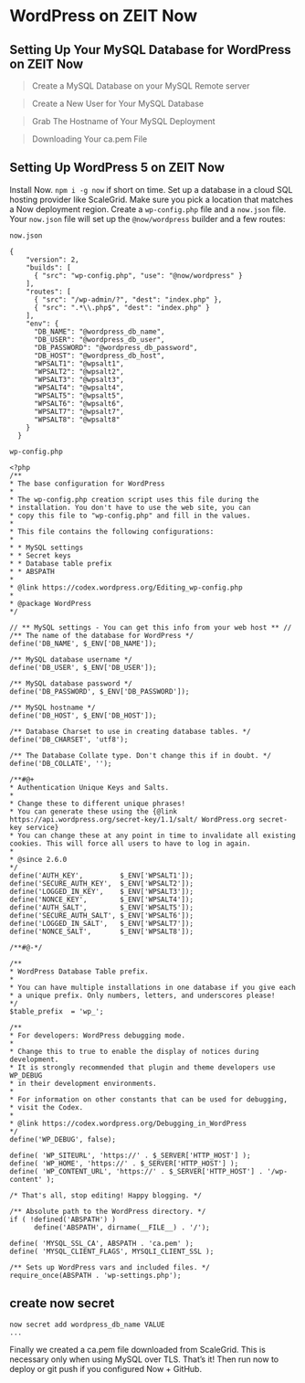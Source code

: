 # WordPress on ZEIT Now

## Setting Up Your MySQL Database for WordPress on ZEIT Now
> Create a MySQL Database on your MySQL Remote server

> Create a New User for Your MySQL Database

> Grab The Hostname of Your MySQL Deployment

> Downloading Your ca.pem File

## Setting Up WordPress 5 on ZEIT Now
Install Now. `npm i -g now` if short on time.   Set up a database in a cloud SQL hosting provider like ScaleGrid. Make sure you pick a location that matches a Now deployment region.   Create a `wp-config.php` file and a `now.json` file.   Your `now.json` file will set up the `@now/wordpress` builder and a few routes:

`now.json`
```
{
    "version": 2,
    "builds": [
      { "src": "wp-config.php", "use": "@now/wordpress" }
    ],
    "routes": [
      { "src": "/wp-admin/?", "dest": "index.php" },
      { "src": ".*\\.php$", "dest": "index.php" }
    ],
    "env": {
      "DB_NAME": "@wordpress_db_name",
      "DB_USER": "@wordpress_db_user",
      "DB_PASSWORD": "@wordpress_db_password",
      "DB_HOST": "@wordpress_db_host",
      "WPSALT1": "@wpsalt1",
      "WPSALT2": "@wpsalt2",
      "WPSALT3": "@wpsalt3",
      "WPSALT4": "@wpsalt4",
      "WPSALT5": "@wpsalt5",
      "WPSALT6": "@wpsalt6",
      "WPSALT7": "@wpsalt7",
      "WPSALT8": "@wpsalt8"
    }
  }
  ```

  `wp-config.php`

  ```
  <?php
/**
 * The base configuration for WordPress
 *
 * The wp-config.php creation script uses this file during the
 * installation. You don't have to use the web site, you can
 * copy this file to "wp-config.php" and fill in the values.
 *
 * This file contains the following configurations:
 *
 * * MySQL settings
 * * Secret keys
 * * Database table prefix
 * * ABSPATH
 *
 * @link https://codex.wordpress.org/Editing_wp-config.php
 *
 * @package WordPress
 */

// ** MySQL settings - You can get this info from your web host ** //
/** The name of the database for WordPress */
define('DB_NAME', $_ENV['DB_NAME']);

/** MySQL database username */
define('DB_USER', $_ENV['DB_USER']);

/** MySQL database password */
define('DB_PASSWORD', $_ENV['DB_PASSWORD']);

/** MySQL hostname */
define('DB_HOST', $_ENV['DB_HOST']);

/** Database Charset to use in creating database tables. */
define('DB_CHARSET', 'utf8');

/** The Database Collate type. Don't change this if in doubt. */
define('DB_COLLATE', '');

/**#@+
 * Authentication Unique Keys and Salts.
 *
 * Change these to different unique phrases!
 * You can generate these using the {@link https://api.wordpress.org/secret-key/1.1/salt/ WordPress.org secret-key service}
 * You can change these at any point in time to invalidate all existing cookies. This will force all users to have to log in again.
 *
 * @since 2.6.0
 */
define('AUTH_KEY',         $_ENV['WPSALT1']);
define('SECURE_AUTH_KEY',  $_ENV['WPSALT2']);
define('LOGGED_IN_KEY',    $_ENV['WPSALT3']);
define('NONCE_KEY',        $_ENV['WPSALT4']);
define('AUTH_SALT',        $_ENV['WPSALT5']);
define('SECURE_AUTH_SALT', $_ENV['WPSALT6']);
define('LOGGED_IN_SALT',   $_ENV['WPSALT7']);
define('NONCE_SALT',       $_ENV['WPSALT8']);

/**#@-*/

/**
 * WordPress Database Table prefix.
 *
 * You can have multiple installations in one database if you give each
 * a unique prefix. Only numbers, letters, and underscores please!
 */
$table_prefix  = 'wp_';

/**
 * For developers: WordPress debugging mode.
 *
 * Change this to true to enable the display of notices during development.
 * It is strongly recommended that plugin and theme developers use WP_DEBUG
 * in their development environments.
 *
 * For information on other constants that can be used for debugging,
 * visit the Codex.
 *
 * @link https://codex.wordpress.org/Debugging_in_WordPress
 */
define('WP_DEBUG', false);

define( 'WP_SITEURL', 'https://' . $_SERVER['HTTP_HOST'] );
define( 'WP_HOME', 'https://' . $_SERVER['HTTP_HOST'] );
define( 'WP_CONTENT_URL', 'https://' . $_SERVER['HTTP_HOST'] . '/wp-content' );

/* That's all, stop editing! Happy blogging. */

/** Absolute path to the WordPress directory. */
if ( !defined('ABSPATH') )
        define('ABSPATH', dirname(__FILE__) . '/');

define( 'MYSQL_SSL_CA', ABSPATH . 'ca.pem' );
define( 'MYSQL_CLIENT_FLAGS', MYSQLI_CLIENT_SSL );

/** Sets up WordPress vars and included files. */
require_once(ABSPATH . 'wp-settings.php');
```

  ## create now secret
  ```
  now secret add wordpress_db_name VALUE
  ...
  ```

Finally we created a ca.pem file downloaded from ScaleGrid. This is necessary only when using MySQL over TLS.   That’s it! Then run now to deploy or git push if you configured Now + GitHub. 